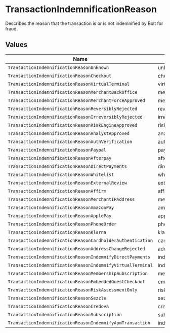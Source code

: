 # TransactionIndemnificationReason

Describes the reason that the transaction is or is not indemnified by Bolt for fraud.



## Values

| Name                                                       | Value                                                      |
| ---------------------------------------------------------- | ---------------------------------------------------------- |
| `TransactionIndemnificationReasonUnknown`                  | unknown                                                    |
| `TransactionIndemnificationReasonCheckout`                 | checkout                                                   |
| `TransactionIndemnificationReasonVirtualTerminal`          | virtual_terminal                                           |
| `TransactionIndemnificationReasonMerchantBackOffice`       | merchant_back_office                                       |
| `TransactionIndemnificationReasonMerchantForceApproved`    | merchant_force_approved                                    |
| `TransactionIndemnificationReasonReversiblyRejected`       | reversibly_rejected                                        |
| `TransactionIndemnificationReasonIrreversiblyRejected`     | irreversibly_rejected                                      |
| `TransactionIndemnificationReasonRiskEngineApproved`       | risk_engine_approved                                       |
| `TransactionIndemnificationReasonAnalystApproved`          | analyst_approved                                           |
| `TransactionIndemnificationReasonAuthVerification`         | auth_verification                                          |
| `TransactionIndemnificationReasonPaypal`                   | paypal                                                     |
| `TransactionIndemnificationReasonAfterpay`                 | afterpay                                                   |
| `TransactionIndemnificationReasonDirectPayments`           | direct_payments                                            |
| `TransactionIndemnificationReasonWhitelist`                | whitelist                                                  |
| `TransactionIndemnificationReasonExternalReview`           | external_review                                            |
| `TransactionIndemnificationReasonAffirm`                   | affirm                                                     |
| `TransactionIndemnificationReasonMerchantIPAddress`        | merchant_ip_address                                        |
| `TransactionIndemnificationReasonAmazonPay`                | amazon_pay                                                 |
| `TransactionIndemnificationReasonApplePay`                 | apple_pay                                                  |
| `TransactionIndemnificationReasonPhoneOrder`               | phone_order                                                |
| `TransactionIndemnificationReasonKlarna`                   | klarna                                                     |
| `TransactionIndemnificationReasonCardholderAuthentication` | cardholder_authentication                                  |
| `TransactionIndemnificationReasonAddressChangeRejected`    | address_change_rejected                                    |
| `TransactionIndemnificationReasonIndemnifyDirectPayments`  | indemnify_direct_payments                                  |
| `TransactionIndemnificationReasonIndemnifyVirtualTerminal` | indemnify_virtual_terminal                                 |
| `TransactionIndemnificationReasonMembershipSubscription`   | membership_subscription                                    |
| `TransactionIndemnificationReasonEmbeddedGuestCheckout`    | embedded_guest_checkout                                    |
| `TransactionIndemnificationReasonRiskAssessmentOnly`       | risk_assessment_only                                       |
| `TransactionIndemnificationReasonSezzle`                   | sezzle                                                     |
| `TransactionIndemnificationReasonCredova`                  | credova                                                    |
| `TransactionIndemnificationReasonSubscription`             | subscription                                               |
| `TransactionIndemnificationReasonIndemnifyApmTransaction`  | indemnify_apm_transaction                                  |